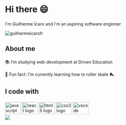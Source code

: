 <!--
**guilhermeicarofr/guilhermeicarofr** is a ✨ _special_ ✨ repository because its `README.md` (this file) appears on your GitHub profile.

Here are some ideas to get you started:

- 🔭 I’m currently working on ...
- 🌱 I’m currently learning ...
- 👯 I’m looking to collaborate on ...
- 🤔 I’m looking for help with ...
- 💬 Ask me about ...
- 📫 How to reach me: ...
- 😄 Pronouns: ...
- ⚡ Fun fact: ...
-->



<h1 align="left">Hi there 😄</h1>

###

<p align="left">I'm Guilherme Ícaro and i'm an aspiring software enginner</p>
<p align="top">
  <img src="https://github-readme-stats.vercel.app/api?username=guilhermeicarofr&show_icons=true&locale=en" alt="guilhermeicarofr" />
<p/>

###

<h2 align="left">About me</h2>

###

<p align="left"> 📚 I'm studying web development at Driven Education <br><br> 🎲 Fun fact: I'm currently learning how to roller skate 🛼.</p>

###

<h2 align="left">I code with</h2>

###

<div align="left">
  <img src="https://cdn.jsdelivr.net/gh/devicons/devicon/icons/javascript/javascript-original.svg" height="40" width="52" alt="javascript logo"  />
  <img src="https://cdn.jsdelivr.net/gh/devicons/devicon/icons/react/react-original.svg" height="40" width="52" alt="react logo"  />
  <img src="https://cdn.jsdelivr.net/gh/devicons/devicon/icons/html5/html5-original.svg" height="40" width="52" alt="html5 logo"  />
  <img src="https://cdn.jsdelivr.net/gh/devicons/devicon/icons/css3/css3-original.svg" height="40" width="52" alt="css3 logo"  />
  <img src="https://cdn.jsdelivr.net/gh/devicons/devicon/icons/vscode/vscode-original.svg" height="40" width="52" alt="vscode logo"  />
</div>
<img src="https://github-readme-stats.vercel.app/api/top-langs/?username=guilhermeicarofr&langs_count=6">

###
